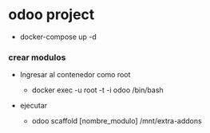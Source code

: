 # odoo project

- docker-compose up -d

### crear modulos

- Ingresar al contenedor como root

  - docker exec -u root -t -i odoo /bin/bash

- ejecutar

  - odoo scaffold [nombre_modulo] /mnt/extra-addons
